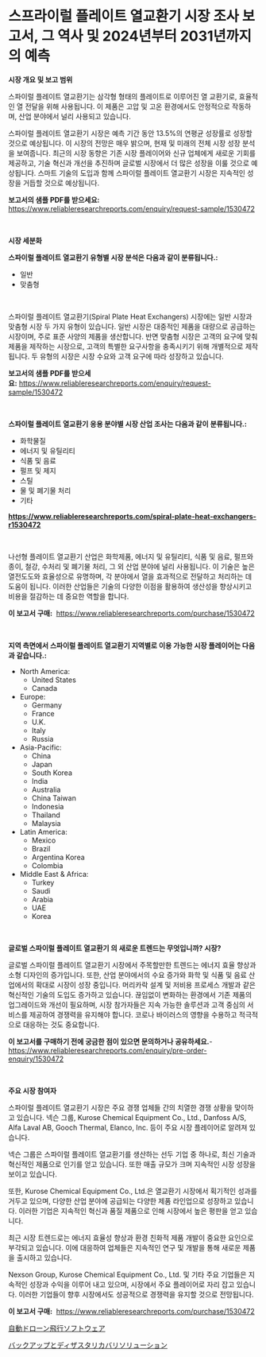 <p><h1>스프라이럴 플레이트 열교환기 시장 조사 보고서, 그 역사 및 2024년부터 2031년까지의 예측</h1></p><p><strong>시장 개요 및 보고 범위</strong></p>
<p><p>스파이럴 플레이트 열교환기는 삼각형 형태의 플레이트로 이루어진 열 교환기로, 효율적인 열 전달을 위해 사용됩니다. 이 제품은 고압 및 고온 환경에서도 안정적으로 작동하며, 산업 분야에서 널리 사용되고 있습니다.</p><p>스파이럴 플레이트 열교환기 시장은 예측 기간 동안 13.5%의 연평균 성장률로 성장할 것으로 예상됩니다. 이 시장의 전망은 매우 밝으며, 현재 및 미래의 전체 시장 성장 분석을 보여줍니다. 최근의 시장 동향은 기존 시장 플레이어와 신규 업체에게 새로운 기회를 제공하고, 기술 혁신과 개선을 추진하며 글로벌 시장에서 더 많은 성장을 이룰 것으로 예상됩니다. 스마트 기술의 도입과 함께 스파이럴 플레이트 열교환기 시장은 지속적인 성장을 거듭할 것으로 예상됩니다.</p></p>
<p><strong>보고서의 샘플 PDF를 받으세요:</strong> <a href="https://www.reliableresearchreports.com/enquiry/request-sample/1530472">https://www.reliableresearchreports.com/enquiry/request-sample/1530472</a></p>
<p>&nbsp;</p>
<p><strong>시장 세분화</strong></p>
<p><strong>스파이럴 플레이트 열교환기 유형별 시장 분석은 다음과 같이 분류됩니다.:</strong></p>
<p><ul><li>일반</li><li>맞춤형</li></ul></p>
<p>&nbsp;</p>
<p><p>스파이럴 플레이트 열교환기(Spiral Plate Heat Exchangers) 시장에는 일반 시장과 맞춤형 시장 두 가지 유형이 있습니다. 일반 시장은 대중적인 제품을 대량으로 공급하는 시장이며, 주로 표준 사양의 제품을 생산합니다. 반면 맞춤형 시장은 고객의 요구에 맞춰 제품을 제작하는 시장으로, 고객의 특별한 요구사항을 충족시키기 위해 개별적으로 제작됩니다. 두 유형의 시장은 시장 수요와 고객 요구에 따라 성장하고 있습니다.</p></p>
<p><strong>보고서의 샘플 PDF를 받으세요:</strong>&nbsp;<a href="https://www.reliableresearchreports.com/enquiry/request-sample/1530472">https://www.reliableresearchreports.com/enquiry/request-sample/1530472</a></p>
<p>&nbsp;</p>
<p><strong> 스파이럴 플레이트 열교환기 응용 분야별 시장 산업 조사는 다음과 같이 분류됩니다.:</strong></p>
<p><ul><li>화학물질</li><li>에너지 및 유틸리티</li><li>식품 및 음료</li><li>펄프 및 제지</li><li>스틸</li><li>물 및 폐기물 처리</li><li>기타</li></ul></p>
<p><strong><a href="https://www.reliableresearchreports.com/spiral-plate-heat-exchangers-r1530472">https://www.reliableresearchreports.com/spiral-plate-heat-exchangers-r1530472</a></strong></p>
<p>&nbsp;</p>
<p><p>나선형 플레이트 열교환기 산업은 화학제품, 에너지 및 유틸리티, 식품 및 음료, 펄프와 종이, 철강, 수처리 및 폐기물 처리, 그 외 산업 분야에 널리 사용됩니다. 이 기술은 높은 열전도도와 효율성으로 유명하며, 각 분야에서 열을 효과적으로 전달하고 처리하는 데 도움이 됩니다. 이러한 산업들은 기술의 다양한 이점을 활용하여 생산성을 향상시키고 비용을 절감하는 데 중요한 역할을 합니다.</p></p>
<p><strong>이 보고서 구매:</strong>&nbsp; <a href="https://www.reliableresearchreports.com/purchase/1530472">https://www.reliableresearchreports.com/purchase/1530472</a></p>
<p>&nbsp;</p>
<p><strong>지역 측면에서 스파이럴 플레이트 열교환기 지역별로 이용 가능한 시장 플레이어는 다음과 같습니다.:</strong></p>
<p><ul>
    <li>
        North America:
        <ul>
            <li>United States</li>
            <li>Canada</li>
        </ul>
    </li>
    <li>
        Europe:
        <ul>
            <li>Germany</li>
            <li>France</li>
            <li>U.K.</li>
            <li>Italy</li>
            <li>Russia</li>
        </ul>
    </li>
    <li>
        Asia-Pacific:
        <ul>
            <li>China</li>
            <li>Japan</li>
            <li>South Korea</li>
            <li>India</li>
            <li>Australia</li>
            <li>China Taiwan</li>
            <li>Indonesia</li>
            <li>Thailand</li>
            <li>Malaysia</li>
        </ul>
    </li>
    <li>
        Latin America:
        <ul>
            <li>Mexico</li>
            <li>Brazil</li>
            <li>Argentina Korea</li>
            <li>Colombia</li>
        </ul>
    </li>
    <li>
        Middle East & Africa:
        <ul>
            <li>Turkey</li>
            <li>Saudi</li>
            <li>Arabia</li>
            <li>UAE</li>
            <li>Korea</li>
        </ul>
    </li>
    </ul></p>
<p>&nbsp;</p>
<p><strong>글로벌 스파이럴 플레이트 열교환기 의 새로운 트렌드는 무엇입니까? 시장?</strong></p>
<p><p>글로벌 스파이럴 플레이트 열교환기 시장에서 주목할만한 트렌드는 에너지 효율 향상과 소형 디자인의 증가입니다. 또한, 산업 분야에서의 수요 증가와 화학 및 식품 및 음료 산업에서의 확대로 시장이 성장 중입니다. 머리카락 설계 및 저비용 프로세스 개발과 같은 혁신적인 기술의 도입도 증가하고 있습니다. 끊임없이 변화하는 환경에서 기존 제품의 업그레이드와 개선이 필요하며, 시장 참가자들은 지속 가능한 솔루션과 고객 중심의 서비스를 제공하여 경쟁력을 유지해야 합니다.  코로나 바이러스의 영향을 수용하고 적극적으로 대응하는 것도 중요합니다.</p></p>
<p><strong>이 보고서를 구매하기 전에 궁금한 점이 있으면 문의하거나 공유하세요.</strong>- <a href="https://www.reliableresearchreports.com/enquiry/pre-order-enquiry/1530472">https://www.reliableresearchreports.com/enquiry/pre-order-enquiry/1530472</a></p>
<p>&nbsp;</p>
<p><strong>주요 시장 참여자</strong></p>
<p><p>스파이럴 플레이트 열교환기 시장은 주요 경쟁 업체들 간의 치열한 경쟁 상황을 맞이하고 있습니다. 넥슨 그룹, Kurose Chemical Equipment Co., Ltd., Danfoss A/S, Alfa Laval AB, Gooch Thermal, Elanco, Inc. 등이 주요 시장 플레이어로 알려져 있습니다.</p><p>넥슨 그룹은 스파이럴 플레이트 열교환기를 생산하는 선두 기업 중 하나로, 최신 기술과 혁신적인 제품으로 인기를 얻고 있습니다. 또한 매출 규모가 크며 지속적인 시장 성장을 보이고 있습니다.</p><p>또한, Kurose Chemical Equipment Co., Ltd.은 열교환기 시장에서 획기적인 성과를 거두고 있으며, 다양한 산업 분야에 공급되는 다양한 제품 라인업으로 성장하고 있습니다. 이러한 기업은 지속적인 혁신과 품질 제품으로 인해 시장에서 높은 평판을 얻고 있습니다.</p><p>최근 시장 트렌드로는 에너지 효율성 향상과 환경 친화적 제품 개발이 중요한 요인으로 부각되고 있습니다. 이에 대응하여 업체들은 지속적인 연구 및 개발을 통해 새로운 제품을 출시하고 있습니다.</p><p>Nexson Group, Kurose Chemical Equipment Co., Ltd. 및 기타 주요 기업들은 지속적인 성장과 수익을 이루어 내고 있으며, 시장에서 주요 플레이어로 자리 잡고 있습니다. 이러한 기업들이 향후 시장에서도 성공적으로 경쟁력을 유지할 것으로 전망됩니다.</p></p>
<p><strong>이 보고서 구매:</strong>&nbsp;&nbsp;<a href="https://www.reliableresearchreports.com/purchase/1530472">https://www.reliableresearchreports.com/purchase/1530472</a></p>
<p><p><a href="https://medium.com/@josephee58/%E8%87%AA%E5%8B%95%E3%83%89%E3%83%AD%E3%83%BC%E3%83%B3%E9%A3%9B%E8%A1%8C%E3%82%BD%E3%83%95%E3%83%88%E3%82%A6%E3%82%A7%E3%82%A2%E5%B8%82%E5%A0%B4%E3%81%AF-%E5%B8%82%E5%A0%B4%E3%82%B7%E3%82%A7%E3%82%A2-%E5%B8%82%E5%A0%B4%E3%83%88%E3%83%AC%E3%83%B3%E3%83%89-%E5%B8%82%E5%A0%B4%E6%88%90%E9%95%B7%E3%81%AB%E9%96%A2%E3%81%99%E3%82%8B%E6%83%85%E5%A0%B1%E3%82%92%E6%8F%90%E4%BE%9B%E3%81%97%E3%81%BE%E3%81%99-fc6732e08eb9">自動ドローン飛行ソフトウェア</a></p><p><a href="https://medium.com/@isomgleason2023/%E3%83%90%E3%83%83%E3%82%AF%E3%82%A2%E3%83%83%E3%83%97%E3%81%8A%E3%82%88%E3%81%B3%E7%81%BD%E5%AE%B3%E5%BE%A9%E6%97%A7%E3%82%BD%E3%83%AA%E3%83%A5%E3%83%BC%E3%82%B7%E3%83%A7%E3%83%B3%E5%B8%82%E5%A0%B4%E3%81%AE%E5%88%86%E6%9E%90-2024%E5%B9%B4%E3%81%8B%E3%82%892031%E5%B9%B4%E3%81%BE%E3%81%A7%E3%81%AE%E3%82%B0%E3%83%AD%E3%83%BC%E3%83%90%E3%83%AB%E7%94%A3%E6%A5%AD%E3%81%AE%E5%B1%95%E6%9C%9B%E3%81%A8%E4%BA%88%E6%B8%AC-2d72e55d3c6b">バックアップとディザスタリカバリソリューション</a></p></p>